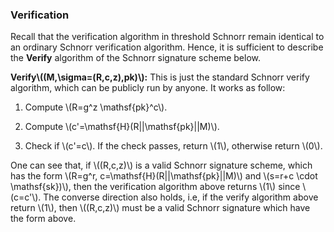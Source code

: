 ### Verification

Recall that the verification algorithm in threshold Schnorr remain identical to an ordinary Schnorr verification algorithm. Hence, it is sufficient to describe the **Verify** algorithm of the Schnorr signature scheme below.

**Verify\\((M,\sigma=(R,c,z),pk)\\):** This is just the standard Schnorr verify algorithm, which can be publicly run by anyone. It works as follow: 

1. Compute \\(R=g^z \mathsf{pk}^c\\).

2. Compute \\(c'=\mathsf{H}(R||\mathsf{pk}||M)\\).

3. Check if \\(c'=c\\). If the check passes, return \\(1\\), otherwise return \\(0\\).

One can see that, if \\((R,c,z)\\) is a valid Schnorr signature scheme, which has the form \\(R=g^r, c=\mathsf{H}(R||\mathsf{pk}||M)\\\) and \\(s=r+c \cdot \mathsf{sk})\\), then the verification algorithm above returns \\(1\\) since \\(c=c'\\). The converse direction also holds, i.e, if the verify algorithm above return \\(1\\), then \\((R,c,z)\\) must be  a valid Schnorr signature which have the form above.